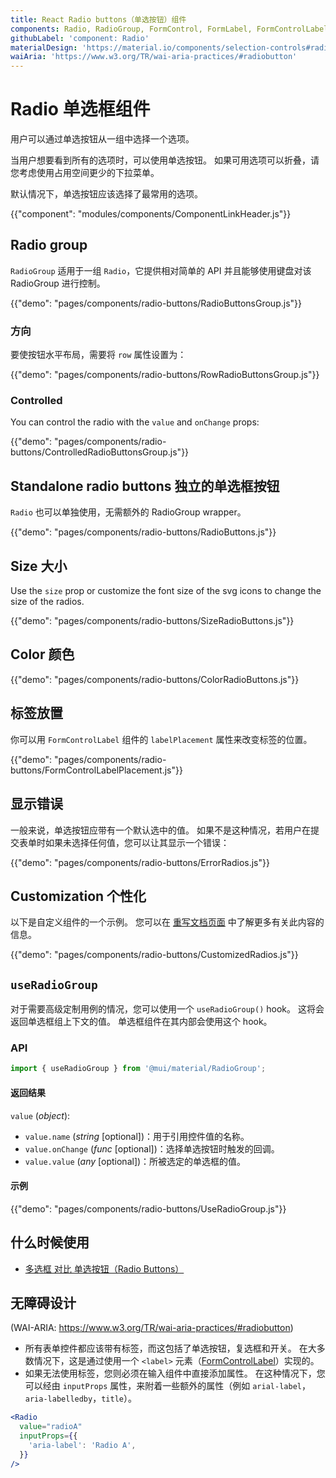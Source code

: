 ```yaml
---
title: React Radio buttons（单选按钮）组件
components: Radio, RadioGroup, FormControl, FormLabel, FormControlLabel
githubLabel: 'component: Radio'
materialDesign: 'https://material.io/components/selection-controls#radio-buttons'
waiAria: 'https://www.w3.org/TR/wai-aria-practices/#radiobutton'
---
```


# Radio 单选框组件

<p class="description">用户可以通过单选按钮从一组中选择一个选项。</p>

当用户想要看到所有的选项时，可以使用单选按钮。 如果可用选项可以折叠，请您考虑使用占用空间更少的下拉菜单。

默认情况下，单选按钮应该选择了最常用的选项。

{{"component": "modules/components/ComponentLinkHeader.js"}}

## Radio group

`RadioGroup` 适用于一组 `Radio`，它提供相对简单的 API 并且能够使用键盘对该 RadioGroup 进行控制。

{{"demo": "pages/components/radio-buttons/RadioButtonsGroup.js"}}

### 方向

要使按钮水平布局，需要将 `row` 属性设置为：

{{"demo": "pages/components/radio-buttons/RowRadioButtonsGroup.js"}}

### Controlled

You can control the radio with the `value` and `onChange` props:

{{"demo": "pages/components/radio-buttons/ControlledRadioButtonsGroup.js"}}

## Standalone radio buttons 独立的单选框按钮

`Radio` 也可以单独使用，无需额外的 RadioGroup wrapper。

{{"demo": "pages/components/radio-buttons/RadioButtons.js"}}

## Size 大小

Use the `size` prop or customize the font size of the svg icons to change the size of the radios.

{{"demo": "pages/components/radio-buttons/SizeRadioButtons.js"}}

## Color 颜色

{{"demo": "pages/components/radio-buttons/ColorRadioButtons.js"}}

## 标签放置

你可以用 `FormControlLabel` 组件的 `labelPlacement` 属性来改变标签的位置。

{{"demo": "pages/components/radio-buttons/FormControlLabelPlacement.js"}}

## 显示错误

一般来说，单选按钮应带有一个默认选中的值。 如果不是这种情况，若用户在提交表单时如果未选择任何值，您可以让其显示一个错误：

{{"demo": "pages/components/radio-buttons/ErrorRadios.js"}}

## Customization 个性化

以下是自定义组件的一个示例。 您可以在 [重写文档页面](/customization/how-to-customize/) 中了解更多有关此内容的信息。

{{"demo": "pages/components/radio-buttons/CustomizedRadios.js"}}

## `useRadioGroup`

对于需要高级定制用例的情况，您可以使用一个 `useRadioGroup()` hook。 这将会返回单选框组上下文的值。 单选框组件在其内部会使用这个 hook。

### API

```jsx
import { useRadioGroup } from '@mui/material/RadioGroup';
```

#### 返回结果

`value` (_object_):

- `value.name` (_string_ [optional])：用于引用控件值的名称。
- `value.onChange` (_func_ [optional])：选择单选按钮时触发的回调。
- `value.value` (_any_ [optional])：所被选定的单选框的值。

#### 示例

{{"demo": "pages/components/radio-buttons/UseRadioGroup.js"}}

## 什么时候使用

- [多选框 对比 单选按钮（Radio Buttons）](https://www.nngroup.com/articles/checkboxes-vs-radio-buttons/)

## 无障碍设计

(WAI-ARIA: https://www.w3.org/TR/wai-aria-practices/#radiobutton)

- 所有表单控件都应该带有标签，而这包括了单选按钮，复选框和开关。 在大多数情况下，这是通过使用一个 `<label>` 元素（[FormControlLabel](/api/form-control-label/)）实现的。
- 如果无法使用标签，您则必须在输入组件中直接添加属性。 在这种情况下，您可以经由 `inputProps` 属性，来附着一些额外的属性（例如 `arial-label`，`aria-labelledby`，`title`）。

```jsx
<Radio
  value="radioA"
  inputProps={{
    'aria-label': 'Radio A',
  }}
/>
```

